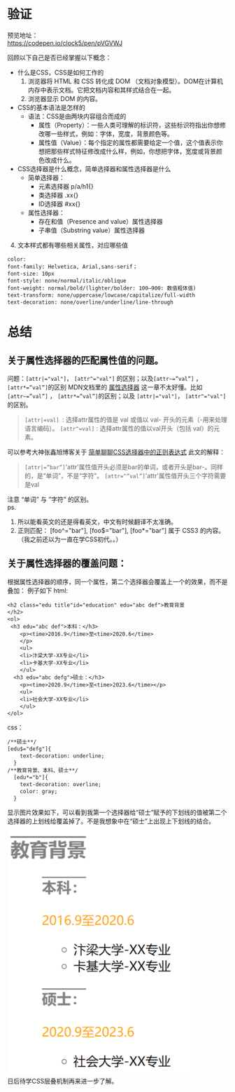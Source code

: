 # 验证  
预览地址：  
https://codepen.io/clock5/pen/pVGVWJ

回顾以下自己是否已经掌握以下概念：  

- 什么是CSS，CSS是如何工作的
  1.  浏览器将 HTML 和 CSS 转化成 DOM （文档对象模型）。DOM在计算机内存中表示文档。它把文档内容和其样式结合在一起。
  2. 浏览器显示 DOM 的内容。
- CSS的基本语法是怎样的
  - 语法：CSS是由两块内容组合而成的
    - 属性（Property）：一些人类可理解的标识符，这些标识符指出你想修改哪一些样式，例如：字体，宽度，背景颜色等。
    - 属性值（Value）：每个指定的属性都需要给定一个值，这个值表示你想把那些样式特征修改成什么样，例如，你想把字体，宽度或背景颜色改成什么。
- CSS选择器是什么概念，简单选择器和属性选择器是什么
  - 简单选择器：
    - 元素选择器 p/a/h1{}
    - 类选择器 .xx{}
    - ID选择器 #xx{}
  - 属性选择器：
    - 存在和值（Presence and value）属性选择器
    - 子串值（Substring value）属性选择器
4. 文本样式都有哪些相关属性，对应哪些值
```
color:
font-family: Helvetica, Arial,sans-serif；
font-size: 10px
font-style: none/normal/italic/oblique
font-weight: normal/bold/(lighter/bolder: 100–900: 数值粗体值)
text-transform: none/uppercase/lowcase/capitalize/full-width
text-decoration: none/overline/underline/line-through
```

# 总结

## 关于属性选择器的匹配属性值的问题。
 问题：`[attr|="val"]`， `[attr^="val"]` 的区别；以及`[attr~=”val”]` ， `[attr*=”val”]`的区别
MDN文档里的 [属性选择器](https://developer.mozilla.org/zh-CN/docs/Learn/CSS/Introduction_to_CSS/Attribute_selectors) 这一章不太好懂。比如 `[attr~=”val”]` ， `[attr*=”val”]`的区别；以及 `[attr|="val"]`， `[attr^="val"]` 的区别。  
>`[attr|=val] `: 选择attr属性的值是 val 或值以 val- 开头的元素（-用来处理语言编码）。
> `[attr^=val]` : 选择attr属性的值以val开头（包括 val）的元素。  

可以参考大神张鑫旭博客关于 [简单聊聊CSS选择器中的正则表达式](http://www.zhangxinxu.com/wordpress/2016/08/regular-expression-in-css-selector/) 此文的解释：
> `[attr|=”bar”]`'attr'属性值开头必须是bar的单词，或者开头是bar-。同样的，是“单词”，不是“字符”。
> `[attr=^”val”]`'attr'属性值开头三个字符需要是val  

注意 “单词” 与 ”字符” 的区别。  
ps.
1. 所以能看英文的还是得看英文，中文有时候翻译不太准确。
2. 正则匹配：
[foo^="bar"], [foo$="bar"], [foo*="bar"]
属于 CSS3 的内容。（我之前还以为一直在学CSS初代。。）

## 关于属性选择器的覆盖问题：
根据属性选择器的顺序，同一个属性，第二个选择器会覆盖上一个的效果，而不是叠加：
例子如下
html:
```
<h2 class="edu title"id="education" edu="abc def">教育背景
</h2>
<ol>
 <h3 edu="abc def">本科：</h3>
    <p><time>2016.9</time>至<time>2020.6</time>
    </p>
    <ul>
    <li>汴梁大学-XX专业</li>
    <li>卡基大学-XX专业</li>
    </ul>
  <h3 edu="abc defg">硕士：</h3>
    <p><time>2020.9</time>至<time>2023.6</time></p>
    <ul>
    <li>社会大学-XX专业</li>
    </ul>
</ol>
```
css：
```
/**硕士**/
[edu$="defg"]{
    text-decoration: underline;
  }
/**教育背景、本科、硕士**/
  [edu*="b"]{
    text-decoration: overline;
    color: gray;
  }
```
显示图片效果如下，可以看到我第一个选择器给“硕士”赋予的下划线的值被第二个选择器的上划线给覆盖掉了。不是我想象中在“硕士”上出现上下划线的结合。
![day03-1](images/2018/05/day03-1.png)  
日后待学CSS层叠机制再来进一步了解。
